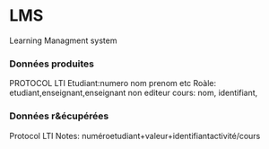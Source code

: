 # LMS


Learning Managment system

### Données produites
PROTOCOL LTI
Etudiant:numero nom prenom etc
Roàle: etudiant,enseignant,enseignant non editeur 
cours: nom, identifiant, 

### Données r&écupérées 

Protocol LTI
Notes: numéroetudiant+valeur+identifiantactivité/cours


